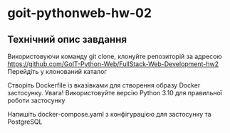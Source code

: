 # goit-pythonweb-hw-02

## Технічний опис завдання

Використовуючи команду git clone, клонуйте репозиторій за адресою
https://github.com/GoIT-Python-Web/FullStack-Web-Development-hw2
Перейдіть у клонований каталог

Створіть Dockerfile із вказівками для створення образу Docker застосунку.
Увага! Використовуйте версію Python 3.10 для правильної роботи застосунку

Напишіть docker-compose.yaml з конфігурацією для застосунку та PostgreSQL